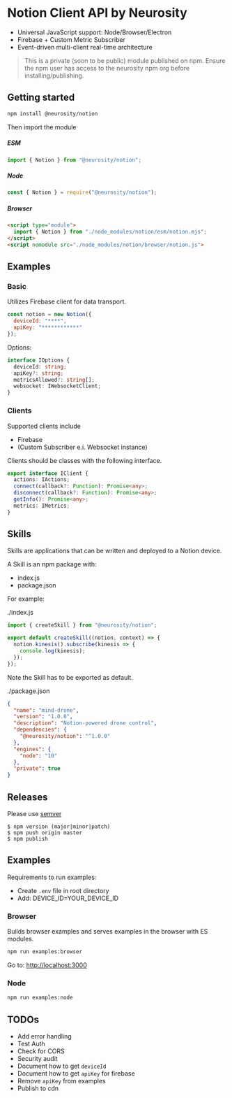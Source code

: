 # Notion Client API by Neurosity

- Universal JavaScript support: Node/Browser/Electron
- Firebase + Custom Metric Subscriber
- Event-driven multi-client real-time architecture

> This is a private (soon to be public) module published on npm. Ensure the npm user has access to the neurosity npm org before installing/publishing.

## Getting started

```bash
npm install @neurosity/notion
```

Then import the module

##### ESM

```js
import { Notion } from "@neurosity/notion";
```

##### Node

```js
const { Notion } = require("@neurosity/notion");
```

##### Browser

```html
<script type="module">
  import { Notion } from "./node_modules/notion/esm/notion.mjs";
</script>
<script nomodule src="./node_modules/notion/browser/notion.js">
```

## Examples

### Basic

Utilizes Firebase client for data transport.

```js
const notion = new Notion({
  deviceId: "****",
  apiKey: "************"
});
```

Options:

```ts
interface IOptions {
  deviceId: string;
  apiKey?: string;
  metricsAllowed?: string[];
  websocket: IWebsocketClient;
}
```

### Clients

Supported clients include

- Firebase
- (Custom Subscriber e.i. Websocket instance)

Clients should be classes with the following interface.

```ts
export interface IClient {
  actions: IActions;
  connect(callback?: Function): Promise<any>;
  disconnect(callback?: Function): Promise<any>;
  getInfo(): Promise<any>;
  metrics: IMetrics;
}
```

## Skills

Skills are applications that can be written and deployed to a Notion device.

A Skill is an npm package with:

- index.js
- package.json

For example:

./index.js

```js
import { createSkill } from "@neurosity/notion";

export default createSkill((notion, context) => {
  notion.kinesis().subscribe(kinesis => {
    console.log(kinesis);
  });
});
```

Note the Skill has to be exported as default.

./package.json

```json
{
  "name": "mind-drone",
  "version": "1.0.0",
  "description": "Notion-powered drone control",
  "dependencies": {
    "@neurosity/notion": "^1.0.0"
  },
  "engines": {
    "node": "10"
  },
  "private": true
}
```

## Releases

Please use [semver](https://docs.npmjs.com/misc/semver)

```
$ npm version (major|minor|patch)
$ npm push origin master
$ npm publish
```

## Examples

Requirements to run examples:

- Create `.env` file in root directory
- Add: DEVICE_ID=YOUR_DEVICE_ID

### Browser

Builds browser examples and serves examples in the browser with ES modules.

```bash
npm run examples:browser
```

Go to: [http://localhost:3000](http://localhost:3000)

### Node

```bash
npm run examples:node
```

## TODOs

- Add error handling
- Test Auth
- Check for CORS
- Security audit
- Document how to get `deviceId`
- Document how to get `apiKey` for firebase
- Remove `apiKey` from examples
- Publish to cdn
